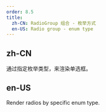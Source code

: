 ```yaml
---
order: 8.5
title:
  zh-CN: RadioGroup 组合 - 枚举方式
  en-US: Radio group - enum type
---
```


## zh-CN

通过指定枚举类型，来渲染单选框。


## en-US

Render radios by specific enum type.
